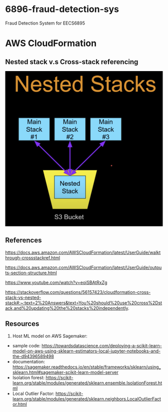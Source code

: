 # 6896-fraud-detection-sys
Fraud Detection System for EECS6895

# AWS CloudFormation
## Nested stack v.s Cross-stack referencing
![Nested Stack](images/nested_stack.png)

## References
https://docs.aws.amazon.com/AWSCloudFormation/latest/UserGuide/walkthrough-crossstackref.html

https://docs.aws.amazon.com/AWSCloudFormation/latest/UserGuide/outputs-section-structure.html

https://www.youtube.com/watch?v=eoiSBAtRxZg

https://stackoverflow.com/questions/56157423/cloudformation-cross-stack-vs-nested-stack#:~:text=2%20Answers&text=You%20should%20use%20cross%2Dstack,and%20updating%20the%20stacks%20independently.

## Resources
1. Host ML model on AWS Sagemaker: 
  * sample code: https://towardsdatascience.com/deploying-a-scikit-learn-model-on-aws-using-sklearn-estimators-local-jupyter-notebooks-and-the-d94396589498 
  * documentation: https://sagemaker.readthedocs.io/en/stable/frameworks/sklearn/using_sklearn.html#sagemaker-scikit-learn-model-server
  * Isolation forest: https://scikit-learn.org/stable/modules/generated/sklearn.ensemble.IsolationForest.html 
  * Local Outlier Factor: https://scikit-learn.org/stable/modules/generated/sklearn.neighbors.LocalOutlierFactor.html
